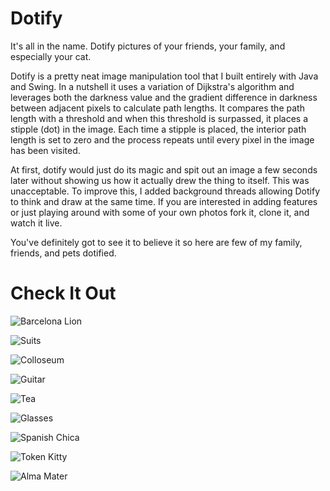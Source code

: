 Dotify
======

It's all in the name. Dotify pictures of your friends, your family, and especially your cat.

Dotify is a pretty neat image manipulation tool that I built entirely with Java and Swing.
In a nutshell it uses a variation of Dijkstra's algorithm and leverages both the darkness value and the
gradient difference in darkness between adjacent pixels to calculate path lengths. It compares the path 
length with a threshold and when this threshold is surpassed, it places a stipple (dot) in the image.  Each 
time a stipple is placed, the interior path length is set to zero and the process repeats until every pixel
in the image has been visited.

At first, dotify would just do its magic and spit out an image a few seconds later without showing us how it actually
drew the thing to itself. This was unacceptable. To improve this, I added
background threads allowing Dotify to think and draw at the same time.  If you are interested in adding features
or just playing around with some of your own photos fork it, clone it, and watch it live.

You've definitely got to see it to believe it so here are few of my family, friends, and pets dotified.

Check It Out
============

![Barcelona Lion](examples/barcalion.jpg)

![Suits](examples/class.png)

![Colloseum](examples/colo.jpg)

![Guitar](examples/guitar.png)

![Tea](examples/jason.png)

![Glasses](examples/lucas_looney.png)

![Spanish Chica](examples/maria.png)

![Token Kitty](examples/mj.png)

![Alma Mater](examples/rotunda.jpg)
